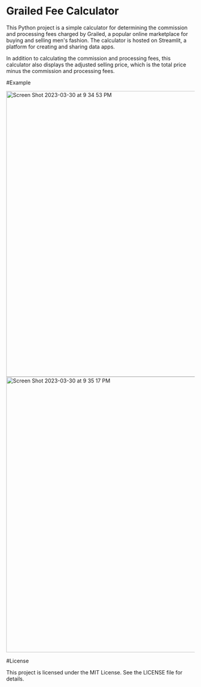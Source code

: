 # Grailed Fee Calculator

This Python project is a simple calculator for determining the commission and processing fees charged by Grailed, a popular online marketplace for buying and selling men's fashion. The calculator is hosted on Streamlit, a platform for creating and sharing data apps.

In addition to calculating the commission and processing fees, this calculator also displays the adjusted selling price, which is the total price minus the commission and processing fees.



#Example

<img width="764" alt="Screen Shot 2023-03-30 at 9 34 53 PM" src="https://user-images.githubusercontent.com/13679860/229000861-d3d9ecba-7b51-4606-b35a-14259fce1dd4.png">


<img width="737" alt="Screen Shot 2023-03-30 at 9 35 17 PM" src="https://user-images.githubusercontent.com/13679860/229000843-d287f0e1-cdf3-4d53-87ad-d28ea21c8c7a.png">


#License

This project is licensed under the MIT License. See the LICENSE file for details.

